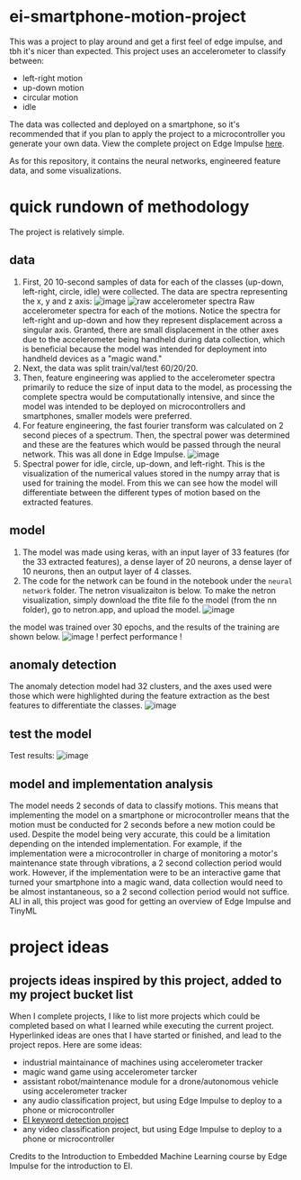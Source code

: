 # ei-smartphone-motion-project

This was a project to play around and get a first feel of edge impulse, and tbh it's nicer than expected.
This project uses an accelerometer to classify between:
* left-right motion
* up-down motion
* circular motion
* idle

The data was collected and deployed on a smartphone, so it's recommended that if you plan to apply the project to a microcontroller you generate your own data. View the complete project on Edge Impulse [here](https://studio.edgeimpulse.com/public/124439/latest).

As for this repository, it contains the neural networks, engineered feature data, and some visualizations.

# quick rundown of methodology

The project is relatively simple.

## data
1. First, 20 10-second samples of data for each of the classes (up-down, left-right, circle, idle) were collected. The data are spectra representing the x, y and z axis:
![image](https://user-images.githubusercontent.com/103385201/181062208-32b5e97f-b4f5-477f-b5af-cb274fd83880.png)
![raw accelerometer spectra](https://user-images.githubusercontent.com/103385201/181065301-9dea1ee1-5a80-4c43-9462-2a7d9f4ed670.png)
Raw accelerometer spectra for each of the motions. Notice the spectra for left-right and up-down and how they represent displacement across a singular axis. Granted, there are small displacement in the other axes due to the accelerometer being handheld during data collection, which is beneficial because the model was intended for deployment into handheld devices as a "magic wand." 
1. Next, the data was split train/val/test 60/20/20.
1. Then, feature engineering was applied to the accelerometer spectra primarily to reduce the size of input data to the model, as processing the complete spectra would be computationally intensive, and since the model was intended to be deployed on microcontrollers and smartphones, smaller models were preferred.
1. For feature engineering, the fast fourier transform was calculated on 2 second pieces of a spectrum. Then, the spectral power was determined and these are the features which would be passed through the neural network. This was all done in Edge Impulse.
![image](https://user-images.githubusercontent.com/103385201/181064124-4bc15c35-9fe2-4bc9-bc64-1623d8175163.png)
1. Spectral power for idle, circle, up-down, and left-right. This is the visualization of the numerical values stored in the numpy array that is used for training the model. From this we can see how the model will differentiate between the different types of motion based on the extracted features.

## model

1. The model was made using keras, with an input layer of 33 features (for the 33 extracted features), a dense layer of 20 neurons, a dense layer of 10 neurons, then an output layer of 4 classes.
1. The code for the network can be found in the notebook under the `neural network` folder. The netron visualizaiton is below. To make the netron visualization, simply download the tfite file fo the model (from the nn folder), go to netron.app, and upload the model.
![image](https://user-images.githubusercontent.com/103385201/181069818-d1843e08-5ab1-485d-a397-410b17a0ec41.png)

the model was trained over 30 epochs, and the results of the training are shown below.
![image](https://user-images.githubusercontent.com/103385201/181070247-69701b86-83de-40f7-8c50-4e5317960cc5.png)
! perfect performance !

## anomaly detection
The anomaly detection model had 32 clusters, and the axes used were those which were highlighted during the feature extraction as the best features to differentiate the classes.
![image](https://user-images.githubusercontent.com/103385201/181071217-3957f789-2397-441f-a0df-4d6abaf73a2c.png)

## test the model
Test results:
![image](https://user-images.githubusercontent.com/103385201/181071910-82d5fa9c-f974-4507-bfab-2418700e6487.png)

## model and implementation analysis
The model needs 2 seconds of data to classify motions. This means that implementing the model on a smartphone or microcontroller means that the motion must be conducted for 2 seconds before a new motion could be used. Despite the model being very accurate, this could be a limitation depending on the intended implementation. For example, if the implementation were a microcontroller in charge of monitoring a motor's maintenance state through vibrations, a 2 second collection period would work. However, if the implementation were to be an interactive game that turned your smartphone into a magic wand, data collection would need to be almost instantaneous, so a 2 second collection period would not suffice. ALl in all, this project was good for getting an overview of Edge Impulse and TinyML

# project ideas
## projects ideas inspired by this project, added to my project bucket list
When I complete projects, I like to list more projects which could be completed based on what I learned while executing the current project. Hyperlinked ideas are ones that I have started or finished, and lead to the project repos.
Here are some ideas:
* industrial maintainance of machines using accelerometer tracker
* magic wand game using accelerometer tarcker
* assistant robot/maintenance module for a drone/autonomous vehicle using accelerometer tracker
* any audio classification project, but using Edge Impulse to deploy to a phone or microcontroller
* [EI keyword detection project](https://github.com/numinousmuses/ei-keyword-spotting-project)
* any video classification project, but using Edge Impulse to deploy to a phone or microcontroller

Credits to the Introduction to Embedded Machine Learning course by Edge Impulse for the introduction to EI.
